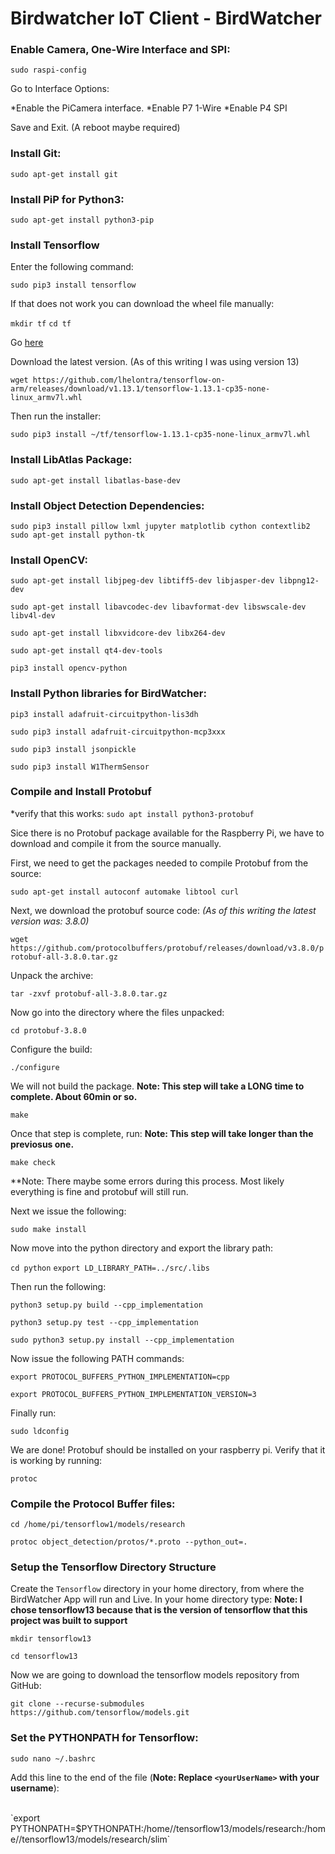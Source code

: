 # Birdwatcher IoT Client - BirdWatcher

### Enable Camera, One-Wire Interface and SPI:

`sudo raspi-config`

Go to Interface Options:

*Enable the PiCamera interface.
*Enable P7 1-Wire
*Enable P4 SPI


Save and Exit. (A reboot maybe required)

### Install Git:

`sudo apt-get install git`

### Install PiP for Python3:

`sudo apt-get install python3-pip`

### Install Tensorflow

Enter the following command:

`sudo pip3 install tensorflow`

If that does not work you can download the wheel file manually:

`mkdir tf`
`cd tf`

Go [here](https://github.com/lhelontra/tensorflow-on-arm/releases)

Download the latest version. (As of this writing I was using version 13)

`wget https://github.com/lhelontra/tensorflow-on-arm/releases/download/v1.13.1/tensorflow-1.13.1-cp35-none-linux_armv7l.whl`

Then run the installer:

`sudo pip3 install ~/tf/tensorflow-1.13.1-cp35-none-linux_armv7l.whl`

### Install LibAtlas Package:

`sudo apt-get install libatlas-base-dev`

### Install Object Detection Dependencies:

`sudo pip3 install pillow lxml jupyter matplotlib cython contextlib2`
`sudo apt-get install python-tk`

### Install OpenCV:

`sudo apt-get install libjpeg-dev libtiff5-dev libjasper-dev libpng12-dev`

`sudo apt-get install libavcodec-dev libavformat-dev libswscale-dev libv4l-dev`

`sudo apt-get install libxvidcore-dev libx264-dev`

`sudo apt-get install qt4-dev-tools`

`pip3 install opencv-python`

### Install Python libraries for BirdWatcher:

`pip3 install adafruit-circuitpython-lis3dh`

`sudo pip3 install adafruit-circuitpython-mcp3xxx`

`sudo pip3 install jsonpickle`

`sudo pip3 install W1ThermSensor`

### Compile and Install Protobuf

*verify that this works: `sudo apt install python3-protobuf`

Sice there is no Protobuf package available for the Raspberry Pi, we have to download and compile it from the source manually.

First, we need to get the packages needed to compile Protobuf from the source:

`sudo apt-get install autoconf automake libtool curl`

Next, we download the protobuf source code:
*(As of this writing the latest version was: 3.8.0)*

`wget https://github.com/protocolbuffers/protobuf/releases/download/v3.8.0/protobuf-all-3.8.0.tar.gz`

Unpack the archive:

`tar -zxvf protobuf-all-3.8.0.tar.gz`

Now go into the directory where the files unpacked:

`cd protobuf-3.8.0`

Configure the build:

`./configure`

We will not build the package. **Note: This step will take a LONG time to complete. About 60min or so.**

`make`

Once that step is complete, run: **Note: This step will take longer than the previosus one.**

`make check`

**Note: There maybe some errors during this process. Most likely everything is fine and protobuf will still run.

Next we issue the following:

`sudo make install`

Now move into the python directory and export the library path:

`cd python`
`export LD_LIBRARY_PATH=../src/.libs`

Then run the following:

`python3 setup.py build --cpp_implementation`

`python3 setup.py test --cpp_implementation`

`sudo python3 setup.py install --cpp_implementation`

Now issue the following PATH commands:

`export PROTOCOL_BUFFERS_PYTHON_IMPLEMENTATION=cpp`

`export PROTOCOL_BUFFERS_PYTHON_IMPLEMENTATION_VERSION=3`

Finally run:

`sudo ldconfig`

We are done! Protobuf should be installed on your raspberry pi. Verify that it is working by running:

`protoc`

### Compile the Protocol Buffer files:

`cd /home/pi/tensorflow1/models/research`

`protoc object_detection/protos/*.proto --python_out=.`

### Setup the Tensorflow Directory Structure

Create the `Tensorflow` directory in your home directory, from where the BirdWatcher App will run and Live. In your home directory type: **Note: I chose tensorflow13 because that is the version of tensorflow that this project was built to support**

`mkdir tensorflow13`

`cd tensorflow13`

Now we are going to download the tensorflow models repository from GitHub:

`git clone --recurse-submodules https://github.com/tensorflow/models.git`

### Set the PYTHONPATH for Tensorflow:

`sudo nano ~/.bashrc`

Add this line to the end of the file (**Note: Replace `<yourUserName>` with your username**):

<br>
`export PYTHONPATH=$PYTHONPATH:/home/<yourUsername>/tensorflow13/models/research:/home/<yourUsername>/tensorflow13/models/research/slim`